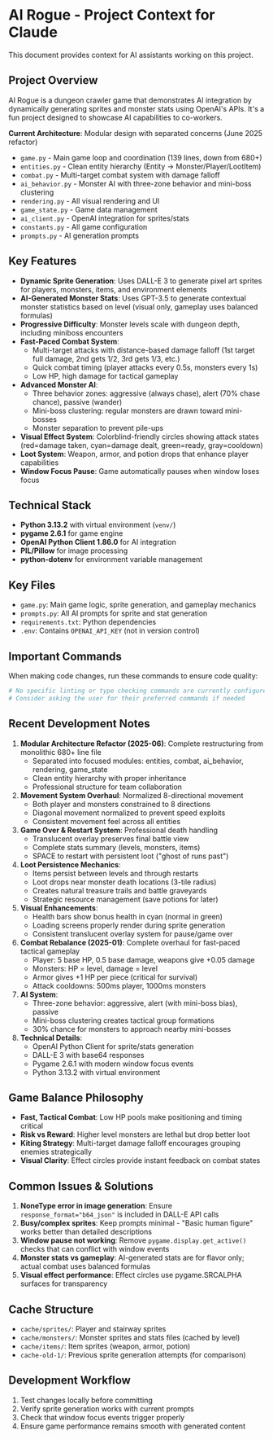 # AI Rogue - Project Context for Claude

This document provides context for AI assistants working on this project.

## Project Overview
AI Rogue is a dungeon crawler game that demonstrates AI integration by dynamically generating sprites and monster stats using OpenAI's APIs. It's a fun project designed to showcase AI capabilities to co-workers.

**Current Architecture**: Modular design with separated concerns (June 2025 refactor)
- `game.py` - Main game loop and coordination (139 lines, down from 680+)
- `entities.py` - Clean entity hierarchy (Entity → Monster/Player/LootItem)
- `combat.py` - Multi-target combat system with damage falloff
- `ai_behavior.py` - Monster AI with three-zone behavior and mini-boss clustering
- `rendering.py` - All visual rendering and UI
- `game_state.py` - Game data management
- `ai_client.py` - OpenAI integration for sprites/stats
- `constants.py` - All game configuration
- `prompts.py` - AI generation prompts

## Key Features
- **Dynamic Sprite Generation**: Uses DALL-E 3 to generate pixel art sprites for players, monsters, items, and environment elements
- **AI-Generated Monster Stats**: Uses GPT-3.5 to generate contextual monster statistics based on level (visual only, gameplay uses balanced formulas)
- **Progressive Difficulty**: Monster levels scale with dungeon depth, including miniboss encounters
- **Fast-Paced Combat System**: 
  - Multi-target attacks with distance-based damage falloff (1st target full damage, 2nd gets 1/2, 3rd gets 1/3, etc.)
  - Quick combat timing (player attacks every 0.5s, monsters every 1s)
  - Low HP, high damage for tactical gameplay
- **Advanced Monster AI**: 
  - Three behavior zones: aggressive (always chase), alert (70% chase chance), passive (wander)
  - Mini-boss clustering: regular monsters are drawn toward mini-bosses
  - Monster separation to prevent pile-ups
- **Visual Effect System**: Colorblind-friendly circles showing attack states (red=damage taken, cyan=damage dealt, green=ready, gray=cooldown)
- **Loot System**: Weapon, armor, and potion drops that enhance player capabilities
- **Window Focus Pause**: Game automatically pauses when window loses focus

## Technical Stack
- **Python 3.13.2** with virtual environment (`venv/`)
- **pygame 2.6.1** for game engine
- **OpenAI Python Client 1.86.0** for AI integration
- **PIL/Pillow** for image processing
- **python-dotenv** for environment variable management

## Key Files
- `game.py`: Main game logic, sprite generation, and gameplay mechanics
- `prompts.py`: All AI prompts for sprite and stat generation
- `requirements.txt`: Python dependencies
- `.env`: Contains `OPENAI_API_KEY` (not in version control)

## Important Commands
When making code changes, run these commands to ensure code quality:
```bash
# No specific linting or type checking commands are currently configured
# Consider asking the user for their preferred commands if needed
```

## Recent Development Notes
1. **Modular Architecture Refactor (2025-06)**: Complete restructuring from monolithic 680+ line file
   - Separated into focused modules: entities, combat, ai_behavior, rendering, game_state
   - Clean entity hierarchy with proper inheritance
   - Professional structure for team collaboration
2. **Movement System Overhaul**: Normalized 8-directional movement
   - Both player and monsters constrained to 8 directions
   - Diagonal movement normalized to prevent speed exploits
   - Consistent movement feel across all entities
3. **Game Over & Restart System**: Professional death handling
   - Translucent overlay preserves final battle view
   - Complete stats summary (levels, monsters, items)
   - SPACE to restart with persistent loot ("ghost of runs past")
4. **Loot Persistence Mechanics**: 
   - Items persist between levels and through restarts
   - Loot drops near monster death locations (3-tile radius)
   - Creates natural treasure trails and battle graveyards
   - Strategic resource management (save potions for later)
5. **Visual Enhancements**:
   - Health bars show bonus health in cyan (normal in green)
   - Loading screens properly render during sprite generation
   - Consistent translucent overlay system for pause/game over
6. **Combat Rebalance (2025-01)**: Complete overhaul for fast-paced tactical gameplay
   - Player: 5 base HP, 0.5 base damage, weapons give +0.05 damage
   - Monsters: HP = level, damage = level
   - Armor gives +1 HP per piece (critical for survival)
   - Attack cooldowns: 500ms player, 1000ms monsters
7. **AI System**: 
   - Three-zone behavior: aggressive, alert (with mini-boss bias), passive
   - Mini-boss clustering creates tactical group formations
   - 30% chance for monsters to approach nearby mini-bosses
8. **Technical Details**:
   - OpenAI Python Client for sprite/stats generation
   - DALL-E 3 with base64 responses
   - Pygame 2.6.1 with modern window focus events
   - Python 3.13.2 with virtual environment

## Game Balance Philosophy
- **Fast, Tactical Combat**: Low HP pools make positioning and timing critical
- **Risk vs Reward**: Higher level monsters are lethal but drop better loot
- **Kiting Strategy**: Multi-target damage falloff encourages grouping enemies strategically
- **Visual Clarity**: Effect circles provide instant feedback on combat states

## Common Issues & Solutions
1. **NoneType error in image generation**: Ensure `response_format="b64_json"` is included in DALL-E API calls
2. **Busy/complex sprites**: Keep prompts minimal - "Basic human figure" works better than detailed descriptions
3. **Window pause not working**: Remove `pygame.display.get_active()` checks that can conflict with window events
4. **Monster stats vs gameplay**: AI-generated stats are for flavor only; actual combat uses balanced formulas
5. **Visual effect performance**: Effect circles use pygame.SRCALPHA surfaces for transparency

## Cache Structure
- `cache/sprites/`: Player and stairway sprites
- `cache/monsters/`: Monster sprites and stats files (cached by level)
- `cache/items/`: Item sprites (weapon, armor, potion)
- `cache-old-1/`: Previous sprite generation attempts (for comparison)

## Development Workflow
1. Test changes locally before committing
2. Verify sprite generation works with current prompts
3. Check that window focus events trigger properly
4. Ensure game performance remains smooth with generated content